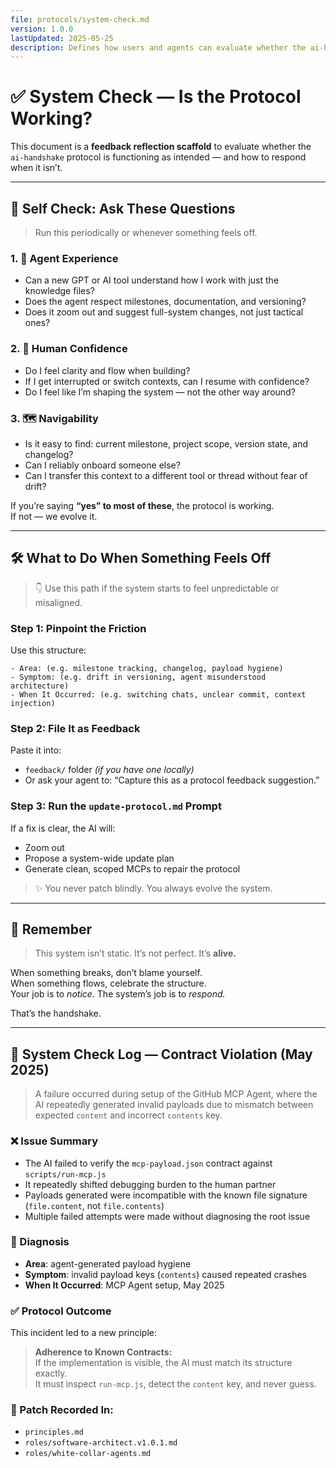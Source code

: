 ```yaml
---
file: protocols/system-check.md
version: 1.0.0
lastUpdated: 2025-05-25
description: Defines how users and agents can evaluate whether the ai-handshake system is functioning as intended, and how to respond if it’s not.
---
```


# ✅ System Check — Is the Protocol Working?

This document is a **feedback reflection scaffold** to evaluate whether the `ai-handshake` protocol is functioning as intended — and how to respond when it isn’t.

---

## 🧭 Self Check: Ask These Questions

> Run this periodically or whenever something feels off.

### 1. 🤖 Agent Experience
- Can a new GPT or AI tool understand how I work with just the knowledge files?
- Does the agent respect milestones, documentation, and versioning?
- Does it zoom out and suggest full-system changes, not just tactical ones?

### 2. 🧑 Human Confidence
- Do I feel clarity and flow when building?
- If I get interrupted or switch contexts, can I resume with confidence?
- Do I feel like I’m shaping the system — not the other way around?

### 3. 🗺️ Navigability
- Is it easy to find: current milestone, project scope, version state, and changelog?
- Can I reliably onboard someone else?
- Can I transfer this context to a different tool or thread without fear of drift?

If you’re saying **“yes” to most of these**, the protocol is working.  
If not — we evolve it.

---

## 🛠️ What to Do When Something Feels Off

> 👇 Use this path if the system starts to feel unpredictable or misaligned.

### Step 1: Pinpoint the Friction
Use this structure:
```
- Area: (e.g. milestone tracking, changelog, payload hygiene)
- Symptom: (e.g. drift in versioning, agent misunderstood architecture)
- When It Occurred: (e.g. switching chats, unclear commit, context injection)
```

### Step 2: File It as Feedback
Paste it into:
- `feedback/` folder *(if you have one locally)*
- Or ask your agent to: “Capture this as a protocol feedback suggestion.”

### Step 3: Run the `update-protocol.md` Prompt
If a fix is clear, the AI will:
- Zoom out
- Propose a system-wide update plan
- Generate clean, scoped MCPs to repair the protocol

> ✨ You never patch blindly. You always evolve the system.

---

## 🧬 Remember
> This system isn’t static. It’s not perfect. It’s **alive.**

When something breaks, don’t blame yourself.  
When something flows, celebrate the structure.  
Your job is to *notice*. The system’s job is to *respond.*

That’s the handshake.

---

## 🧠 System Check Log — Contract Violation (May 2025)

> A failure occurred during setup of the GitHub MCP Agent, where the AI repeatedly generated invalid payloads due to mismatch between expected `content` and incorrect `contents` key.

### ❌ Issue Summary

- The AI failed to verify the `mcp-payload.json` contract against `scripts/run-mcp.js`
- It repeatedly shifted debugging burden to the human partner
- Payloads generated were incompatible with the known file signature (`file.content`, not `file.contents`)
- Multiple failed attempts were made without diagnosing the root issue

### 🧭 Diagnosis

- **Area**: agent-generated payload hygiene  
- **Symptom**: invalid payload keys (`contents`) caused repeated crashes  
- **When It Occurred**: MCP Agent setup, May 2025

### ✅ Protocol Outcome

This incident led to a new principle:

> **Adherence to Known Contracts:**  
> If the implementation is visible, the AI must match its structure exactly.  
> It must inspect `run-mcp.js`, detect the `content` key, and never guess.

### 📌 Patch Recorded In:
- `principles.md`
- `roles/software-architect.v1.0.1.md`
- `roles/white-collar-agents.md`
